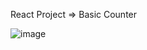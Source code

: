 React Project => Basic Counter

![image](https://user-images.githubusercontent.com/90147636/177202779-0f09188a-7ae5-4012-9eb3-874383c148ad.png)



